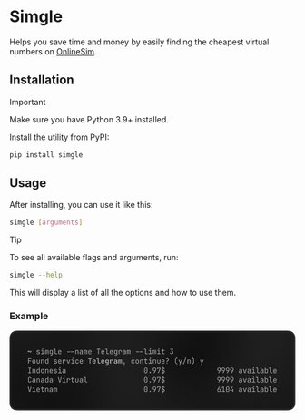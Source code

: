 # Simgle
Helps you save time and money by easily finding the cheapest virtual numbers on [OnlineSim](https://onlinesim.io).

## Installation
> [!IMPORTANT]
> Make sure you have Python 3.9+ installed.

Install the utility from PyPI:
```sh
pip install simgle
```

## Usage
After installing, you can use it like this:
```sh
simgle [arguments]
```

> [!TIP]
> To see all available flags and arguments, run:
> ```sh
> simgle --help
> ```
> This will display a list of all the options and how to use them.

### Example
![Usage showcase](https://raw.githubusercontent.com/zelevar/simgle/b5076c591e897e175c393a42d0e7491650ad87eb/images/showcase.png)
